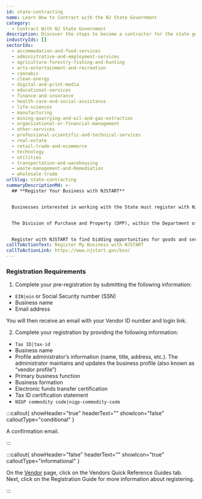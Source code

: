 ```yaml
---
id: state-contracting
name: Learn How to Contract with the NJ State Government
category:
  - Contract With NJ State Government
description: Discover the steps to become a contractor for the state government.
industryIds: []
sectorIds:
  - accommodation-and-food-services
  - administrative-and-employment-services
  - agriculture-forestry-fishing-and-hunting
  - arts-entertainment-and-recreation
  - cannabis
  - clean-energy
  - digital-and-print-media
  - educational-services
  - finance-and-insurance
  - health-care-and-social-assistance
  - life-sciences
  - manufacturing
  - mining-quarrying-and-oil-and-gas-extraction
  - organizational-or-financial-management
  - other-services
  - professional-scientific-and-technical-services
  - real-estate
  - retail-trade-and-ecommerce
  - technology
  - utilities
  - transportation-and-warehousing
  - waste-management-and-Remediation
  - wholesale-trade
urlSlug: state-contracting
summaryDescriptionMd: >-
  ## **Register Your Business with NJSTART**


  Businesses interested in working with the State must register with NJ State of the Art Requisition Technology (NJSTART). Registering provides you with the latest information about contracting opportunities and helps you track the status of your contracts.


  The Division of Purchase and Property (DPP), within the Department of the Treasury, serves as the State's central procurement agency for goods and services contracts. These goods and services can include office supplies, electronic equipment, vehicles, etc.


  Register with NJSTART to find bidding opportunities for goods and services through the DPP.
callToActionText: Register My Business with NJSTART
callToActionLink: https://www.njstart.gov/bso/
---
```


### Registration Requirements

1. Complete your pre-registration by submitting the following information:

- `EIN|ein` or Social Security number (SSN)
- Business name
- Email address

You will then receive an email with your Vendor ID number and login link.

2. Complete your registration by providing the following information:

- `Tax ID|tax-id`
- Business name
- Profile administrator’s information (name, title, address, etc.). The administrator maintains and updates the business profile (also known as “vendor profile”)
- Primary business function
- Business formation
- Electronic funds transfer certification
- Tax ID certification statement
- `NIGP commodity code|nigp-commodity-code`

:::callout{ showHeader="true" headerText="" showIcon="false" calloutType="conditional" }

A confirmation email.

:::

:::callout{ showHeader="false" headerText="" showIcon="true" calloutType="informational" }

On the [Vendor](https://www.nj.gov/treasury/purchase/vendor.shtml) page, click on the Vendors Quick Reference Guides tab. Next, click on the Registration Guide for more information about registering.

:::
